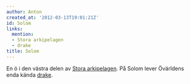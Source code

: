 ```yaml
---
author: Anton
created_at: '2012-03-13T19:01:21Z'
id: Solom
links:
  mention:
  - Stora arkipelagen
  - drake
title: Solom
---
```


En ö i den västra delen av [Stora arkipelagen]. På Solom lever Övärldens enda kända [drake].

  [Stora arkipelagen]: Stora_arkipelagen
  [drake]: drake
